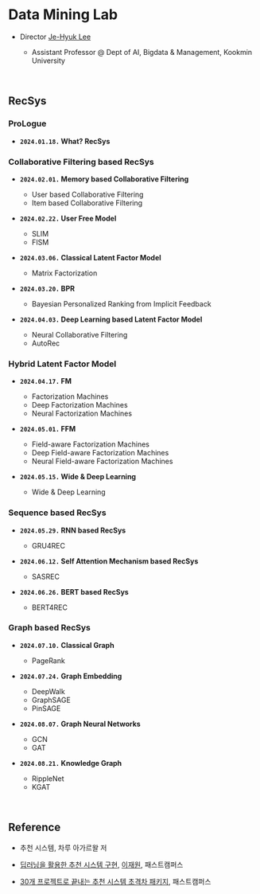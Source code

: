 # Data Mining Lab

- Director [Je-Hyuk Lee](https://github.com/jaylee07)

  - Assistant Professor @ Dept of AI, Bigdata & Management, Kookmin University

</br>

## RecSys

### ProLogue

- **`2024.01.18.` What? RecSys**

### Collaborative Filtering based RecSys

- **`2024.02.01.` Memory based Collaborative Filtering**
  - User based Collaborative Filtering
  - Item based Collaborative Filtering

- **`2024.02.22.` User Free Model**
  - SLIM
  - FISM

- **`2024.03.06.` Classical Latent Factor Model**
  - Matrix Factorization

- **`2024.03.20.` BPR**
  - Bayesian Personalized Ranking from Implicit Feedback

- **`2024.04.03.` Deep Learning based Latent Factor Model**
  - Neural Collaborative Filtering
  - AutoRec

### Hybrid Latent Factor Model

- **`2024.04.17.` FM**
  - Factorization Machines
  - Deep Factorization Machines
  - Neural Factorization Machines

- **`2024.05.01.` FFM**
  - Field-aware Factorization Machines
  - Deep Field-aware Factorization Machines
  - Neural Field-aware Factorization Machines

- **`2024.05.15.` Wide & Deep Learning**
  - Wide & Deep Learning

### Sequence based RecSys

- **`2024.05.29.` RNN based RecSys**
  - GRU4REC

- **`2024.06.12.` Self Attention Mechanism based RecSys**
  - SASREC

- **`2024.06.26.` BERT based RecSys**
  - BERT4REC

### Graph based RecSys

- **`2024.07.10.` Classical Graph**
  - PageRank

- **`2024.07.24.` Graph Embedding**
  - DeepWalk
  - GraphSAGE
  - PinSAGE

- **`2024.08.07.` Graph Neural Networks**
  - GCN
  - GAT

- **`2024.08.21.` Knowledge Graph**
  - RippleNet
  - KGAT

</br>

## Reference

- 추천 시스템, 차루 아가르왈 저

- [딥러닝을 활용한 추천 시스템 구현](https://fastcampus.co.kr/data_online_rs), [이재원](https://github.com/jaewonlee-728), 패스트캠퍼스

- [30개 프로젝트로 끝내는 추천 시스템 초격차 패키지](https://fastcampus.co.kr/data_online_rsystem), 패스트캠퍼스
